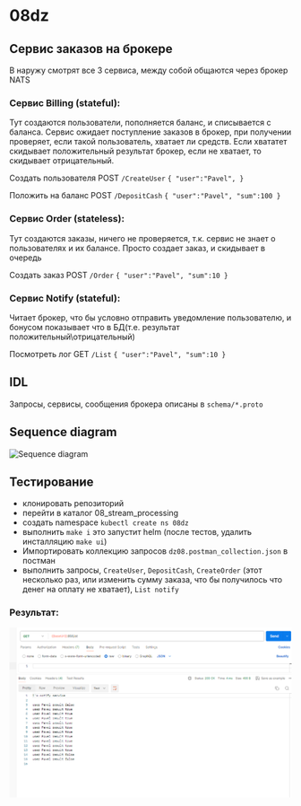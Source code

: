# 08dz

## Сервис заказов на брокере

В наружу смотрят все 3 сервиса, между собой общаются через брокер NATS

### Сервис Billing (stateful):

Тут создаются пользователи, пополняется баланс, и списывается с баланса. Сервис ожидает поступление заказов в брокер,
при получении проверяет, если такой пользователь, хватает ли средств. Если
хвататет скидывает положительный результат брокер, если не хватает, то скидывает отрицательный.

Создать пользователя POST `/CreateUser`
`{
"user":"Pavel",
}`

Положить на баланс POST `/DepositCash`
`{
"user":"Pavel",
"sum":100
}`

### Сервис Order (stateless):

Тут создаются заказы, ничего не проверяется, т.к. сервис не знает о пользователях и их балансе. Просто создает заказ, и
скидывает в
очередь

Создать заказ POST `/Order`
`{
"user":"Pavel",
"sum":10
}`

### Сервис Notify (stateful):

Читает брокер, что бы условно отправить уведомление пользователю, и бонусом показывает что в БД(т.е. результат
положительный\отрицательный)

Посмотреть лог GET `/List`
`{
"user":"Pavel",
"sum":10
}`

## IDL

Запросы, сервисы, сообщения брокера описаны в `schema/*.proto`

## Sequence diagram

![Sequence diagram](https://www.plantuml.com/plantuml/svg/XPJFRjf04CRl-nIZd5e9r3kgK4fIzLALI6qVm0rkQuK0jSqXjn0KvH0aL2ddLdq3OfNW1Z2lCFj6_NPsOUCKcaY9x6_dps-_cNW_IOCuxP-sLN2STcDwrJgDEkjdyrUf7WAYuwWNT59gHErsrFb29R4PjyAufBphfj7dCwLQGHfy2fAGFYPXd1msl60ZeAXl_R0Vqb5mbZJYxWaAYU02dAG4XQhr3K2DZfhlFz2BWpWCqX3b4UJEgdNNhKPymmNVyeGpdkinJtb1l88qroEUSG5veYyWuv0u8_xEDnNI0-Ab7l8S1vc-HewKcFC4yW1P2uVpibfzmDCy-G_cOTZh9b5w42HVjs7-vC9oyL8moortCZ_D8QDPGyWBoHLc_9idjj4C3_VudIbb0v3cfm6u0krM-lonYtF7SITu3-heeNXvYvG2obIVUquBv2WTC_Homnzynxa7p7bc8AvC9Pv2pqljDsN0xHrTyDHxMUW1OX5lW620hICYG9SyAKzukjjmy-FxkINru5kSabxmn9Ip42LwqpihNK-FG2Wl6UTW71AICtDYLa-sSWbF_YZR7EuznlZbitVaoWKXhgJ3jRaYSYxmF1O_jgRfSONs_jq6N0XdbtlA0NbVC0ZPDdqfyKiNZG8vhtQqUEQi7yAG7B8PtGZ-R3pBWJcga1pcW3Kbdw__UPMIxrUrRW5gzEOrzlvjbAGaq1YcyGOW6CoLsGVYUmEWX-Kzb-fRBcJhOv6j8FSJ4sMpTWngF-oqy8Nz2m00)

## Тестирование

- клонировать репозиторий
- перейти в каталог 08_stream_processing
- создать namespace `kubectl create ns 08dz`
- выполнить `make i` это запустит helm (после тестов, удалить инсталляцию `make ui`)
- Импортировать коллекцию запросов `dz08.postman_collection.json` в постман
- выполнить запросы, `CreateUser`, `DepositCash`, `CreateOrder` (этот несколько раз, или изменить сумму заказа, что бы
  получилось что денег на оплату не хватает), `List notify`

### Результат:

![](img/img.png)



